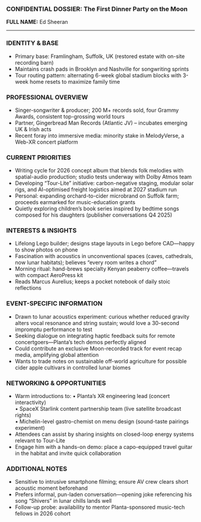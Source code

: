 ### CONFIDENTIAL DOSSIER: The First Dinner Party on the Moon

**FULL NAME:** Ed Sheeran

---
### IDENTITY & BASE
- Primary base: Framlingham, Suffolk, UK (restored estate with on-site recording barn)
- Maintains crash pads in Brooklyn and Nashville for songwriting sprints
- Tour routing pattern: alternating 6-week global stadium blocks with 3-week home resets to maximize family time

### PROFESSIONAL OVERVIEW
- Singer-songwriter & producer; 200 M+ records sold, four Grammy Awards, consistent top-grossing world tours
- Partner, Gingerbread Man Records (Atlantic JV) – incubates emerging UK & Irish acts
- Recent foray into immersive media: minority stake in MelodyVerse, a Web-XR concert platform

### CURRENT PRIORITIES
- Writing cycle for 2026 concept album that blends folk melodies with spatial-audio production; studio tests underway with Dolby Atmos team
- Developing “Tour-Lite” initiative: carbon-negative staging, modular solar rigs, and AI-optimised freight logistics aimed at 2027 stadium run
- Personal: expanding orchard-to-cider microbrand on Suffolk farm; proceeds earmarked for music-education grants
- Quietly exploring children’s book series inspired by bedtime songs composed for his daughters (publisher conversations Q4 2025)

### INTERESTS & INSIGHTS
- Lifelong Lego builder; designs stage layouts in Lego before CAD—happy to show photos on phone
- Fascination with acoustics in unconventional spaces (caves, cathedrals, now lunar habitats); believes “every room writes a chord”
- Morning ritual: hand-brews specialty Kenyan peaberry coffee—travels with compact AeroPress kit
- Reads Marcus Aurelius; keeps a pocket notebook of daily stoic reflections

### EVENT-SPECIFIC INFORMATION
- Drawn to lunar acoustics experiment: curious whether reduced gravity alters vocal resonance and string sustain; would love a 30-second impromptu performance to test
- Seeking dialogue on integrating haptic feedback suits for remote concertgoers—Planta’s tech demos perfectly aligned
- Could contribute an exclusive Moon-recorded track for event recap media, amplifying global attention
- Wants to trade notes on sustainable off-world agriculture for possible cider apple cultivars in controlled lunar biomes

### NETWORKING & OPPORTUNITIES
- Warm introductions to: 
  • Planta’s XR engineering lead (concert interactivity)  
  • SpaceX Starlink content partnership team (live satellite broadcast rights)  
  • Michelin-level gastro-chemist on menu design (sound-taste pairings experiment)
- Attendees can assist by sharing insights on closed-loop energy systems relevant to Tour-Lite
- Engage him with a hands-on demo: place a capo-equipped travel guitar in the habitat and invite quick collaboration

### ADDITIONAL NOTES
- Sensitive to intrusive smartphone filming; ensure AV crew clears short acoustic moment beforehand
- Prefers informal, pun-laden conversation—opening joke referencing his song “Shivers” in lunar chills lands well
- Follow-up probe: availability to mentor Planta-sponsored music-tech fellows in 2026 cohort

